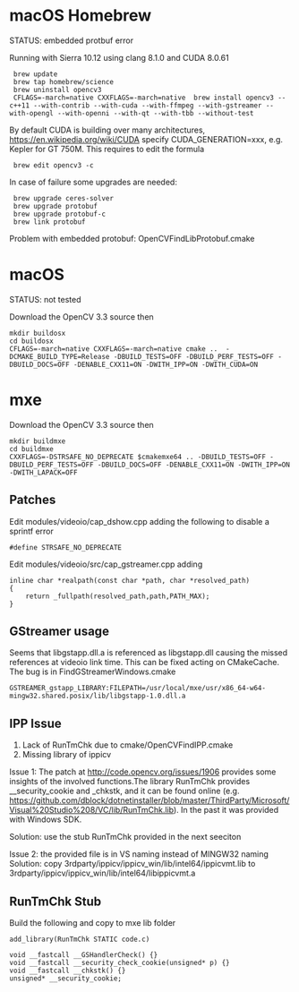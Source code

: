 
# macOS Homebrew #
STATUS: embedded protbuf error

Running with Sierra 10.12 using clang 8.1.0 and CUDA 8.0.61
~~~~
 brew update
 brew tap homebrew/science
 brew uninstall opencv3
 CFLAGS=-march=native CXXFLAGS=-march=native  brew install opencv3 --c++11 --with-contrib --with-cuda --with-ffmpeg --with-gstreamer --with-opengl --with-openni --with-qt --with-tbb --without-test
~~~~
By default CUDA is building over many architectures, https://en.wikipedia.org/wiki/CUDA specify CUDA_GENERATION=xxx, e.g. Kepler for GT 750M. This requires to edit the formula
~~~~
 brew edit opencv3 -c
~~~~
 

In case of failure some upgrades are needed:
~~~~
 brew upgrade ceres-solver
 brew upgrade protobuf
 brew upgrade protobuf-c
 brew link protobuf
~~~~

Problem with embedded protobuf: OpenCVFindLibProtobuf.cmake

# macOS #
STATUS: not tested


Download the OpenCV 3.3 source then

~~~~
mkdir buildosx
cd buildosx
CFLAGS=-march=native CXXFLAGS=-march=native cmake ..  -DCMAKE_BUILD_TYPE=Release -DBUILD_TESTS=OFF -DBUILD_PERF_TESTS=OFF -DBUILD_DOCS=OFF -DENABLE_CXX11=ON -DWITH_IPP=ON -DWITH_CUDA=ON 
~~~~

# mxe #


Download the OpenCV 3.3 source then

~~~~
mkdir buildmxe
cd buildmxe
CXXFLAGS=-DSTRSAFE_NO_DEPRECATE $cmakemxe64 .. -DBUILD_TESTS=OFF -DBUILD_PERF_TESTS=OFF -DBUILD_DOCS=OFF -DENABLE_CXX11=ON -DWITH_IPP=ON -DWITH_LAPACK=OFF
~~~~

## Patches ##
Edit modules/videoio/cap_dshow.cpp adding the following to disable a sprintf error
~~~~
#define STRSAFE_NO_DEPRECATE 
~~~~

Edit modules/videoio/src/cap_gstreamer.cpp adding
~~~~
inline char *realpath(const char *path, char *resolved_path)
{
    return _fullpath(resolved_path,path,PATH_MAX);
}
~~~~

## GStreamer usage ##

Seems that libgstapp.dll.a is referenced as libgstapp.dll causing the missed references at videoio link time. This can be fixed acting on CMakeCache. The bug is in FindGStreamerWindows.cmake

~~~~
GSTREAMER_gstapp_LIBRARY:FILEPATH=/usr/local/mxe/usr/x86_64-w64-mingw32.shared.posix/lib/libgstapp-1.0.dll.a
~~~~


## IPP Issue ##

1) Lack of RunTmChk due to cmake/OpenCVFindIPP.cmake
2) Missing library of ippicv

Issue 1: The patch at http://code.opencv.org/issues/1906 provides some insights of the involved functions.The library RunTmChk provides __security_cookie and _chkstk, and it can be found online (e.g. https://github.com/dblock/dotnetinstaller/blob/master/ThirdParty/Microsoft/Visual%20Studio%208/VC/lib/RunTmChk.lib). In the past it was provided with Windows SDK. 

Solution: use the stub RunTmChk provided in the next seeciton

Issue 2: the provided file is in VS naming instead of MINGW32 naming
Solution: copy 3rdparty/ippicv/ippicv_win/lib/intel64/ippicvmt.lib to 3rdparty/ippicv/ippicv_win/lib/intel64/libippicvmt.a



## RunTmChk Stub ##

Build the following and copy to mxe lib folder

~~~~
add_library(RunTmChk STATIC code.c)
~~~~

~~~~
void __fastcall __GSHandlerCheck() {}
void __fastcall __security_check_cookie(unsigned* p) {}
void __fastcall __chkstk() {}
unsigned* __security_cookie;
~~~~

